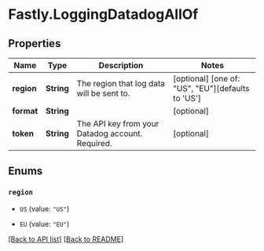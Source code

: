# Fastly.LoggingDatadogAllOf

## Properties

Name | Type | Description | Notes
------------ | ------------- | ------------- | -------------
**region** | **String** | The region that log data will be sent to. | [optional]  [one of: "US", "EU"][defaults to 'US']
**format** | **String** |  | [optional] 
**token** | **String** | The API key from your Datadog account. Required. | [optional] 



## Enums 

### `region`

* `US` (value: `"US"`)

* `EU` (value: `"EU"`)





[[Back to API list]](../../README.md#endpoints) [[Back to README]](../../README.md)
